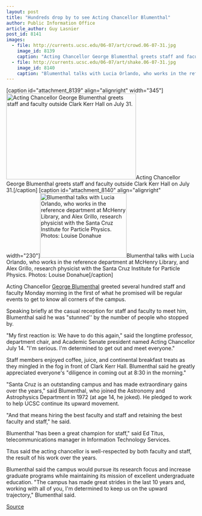 ```yaml
---
layout: post
title: "Hundreds drop by to see Acting Chancellor Blumenthal"
author: Public Information Office
article_author: Guy Lasnier
post_id: 8141
images:
  - file: http://currents.ucsc.edu/06-07/art/crowd.06-07-31.jpg
    image_id: 8139
    caption: "Acting Chancellor George Blumenthal greets staff and faculty outside Clark Kerr Hall on July 31."
  - file: http://currents.ucsc.edu/06-07/art/shake.06-07-31.jpg
    image_id: 8140
    caption: "Blumenthal talks with Lucia Orlando, who works in the reference department at McHenry Library, and Alex Grillo, research physicist with the Santa Cruz Institute for Particle Physics. Photos: Louise Donahue"
---
```


[caption id="attachment_8139" align="alignright" width="345"]<a href="http://dev-ucsc-news.pantheonsite.io/wp-content/uploads/2006/07/crowd.06-07-31.jpg"><img class="size-full wp-image-8139" src="http://dev-ucsc-news.pantheonsite.io/wp-content/uploads/2006/07/crowd.06-07-31.jpg" alt="Acting Chancellor George Blumenthal greets staff and faculty outside Clark Kerr Hall on July 31." width="345" height="228" /></a>Acting Chancellor George Blumenthal greets staff and faculty outside Clark Kerr Hall on July 31.[/caption]
[caption id="attachment_8140" align="alignright" width="230"]<a href="http://dev-ucsc-news.pantheonsite.io/wp-content/uploads/2006/07/shake.06-07-31.jpg"><img class="size-full wp-image-8140" src="http://dev-ucsc-news.pantheonsite.io/wp-content/uploads/2006/07/shake.06-07-31.jpg" alt="Blumenthal talks with Lucia Orlando, who works in the reference department at McHenry Library, and Alex Grillo, research physicist with the Santa Cruz Institute for Particle Physics. Photos: Louise Donahue" width="230" height="171" /></a>Blumenthal talks with Lucia Orlando, who works in the reference department at McHenry Library, and Alex Grillo, research physicist with the Santa Cruz Institute for Particle Physics. Photos: Louise Donahue[/caption]
<a name="content" id="content"></a>
<p>
  Acting Chancellor <a href="http://chancellor.ucsc.edu/">George Blumenthal</a> greeted several hundred staff and faculty Monday morning in the first of what he promised will be regular events to get to know all corners of the campus.
</p>
<p>
  Speaking briefly at the casual reception for staff and faculty to meet him, Blumenthal said he was "stunned'' by the number of people who stopped by.
</p>
<p>
  "My first reaction is: We have to do this again," said the longtime professor, department chair, and Academic Senate president named Acting Chancellor July 14. "I'm serious. I'm determined to get out and meet everyone."
</p>
<p>
  Staff members enjoyed coffee, juice, and continental breakfast treats as they mingled in the fog in front of Clark Kerr Hall. Blumenthal said he greatly appreciated everyone's "diligence in coming out at 8:30 in the morning."
</p>
<p>
  "Santa Cruz is an outstanding campus and has made extraordinary gains over the years," said Blumenthal, who joined the Astronomy and Astrophysics Department in 1972 (at age 14, he joked). He pledged to work to help UCSC continue its upward movement.
</p>
<p>
  "And that means hiring the best faculty and staff and retaining the best faculty and staff," he said.
</p>
<p>
  Blumenthal "has been a great champion for staff," said Ed Titus, telecommunications manager in Information Technology Services.
</p>
<p>
  Titus said the acting chancellor is well-respected by both faculty and staff, the result of his work over the years.
</p>
<p>
  Blumenthal said the campus would pursue its research focus and increase graduate programs while maintaining its mission of excellent undergraduate education. "The campus has made great strides in the last 10 years and, working with all of you, I'm determined to keep us on the upward trajectory," Blumenthal said.
</p>
<p><a href="http://www1.ucsc.edu/currents/06-07/07-31/reception.asp" title="Permalink to reception">Source</a></p>
